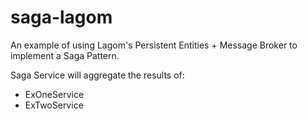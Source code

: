 # saga-lagom

An example of using Lagom's Persistent Entities + Message Broker to implement a Saga Pattern.


Saga Service will aggregate the results of:

  * ExOneService
  * ExTwoService
  
  
  


